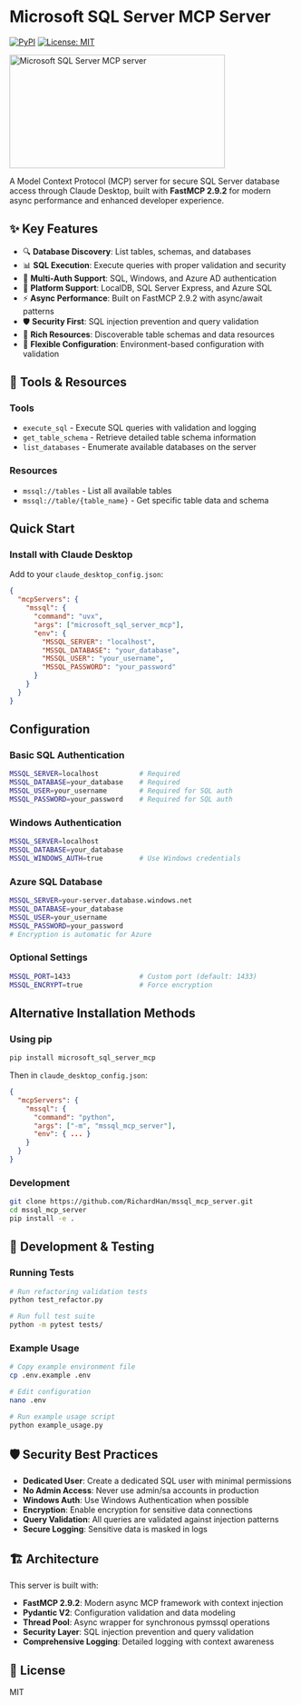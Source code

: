 # Microsoft SQL Server MCP Server

[![PyPI](https://img.shields.io/pypi/v/microsoft_sql_server_mcp)](https://pypi.org/project/microsoft_sql_server_mcp/)
[![License: MIT](https://img.shields.io/badge/License-MIT-yellow.svg)](https://opensource.org/licenses/MIT)

<a href="https://glama.ai/mcp/servers/29cpe19k30">
  <img width="380" height="200" src="https://glama.ai/mcp/servers/29cpe19k30/badge" alt="Microsoft SQL Server MCP server" />
</a>

A Model Context Protocol (MCP) server for secure SQL Server database access through Claude Desktop, built with **FastMCP 2.9.2** for modern async performance and enhanced developer experience.

## ✨ Key Features

- 🔍 **Database Discovery**: List tables, schemas, and databases
- 📊 **SQL Execution**: Execute queries with proper validation and security
- 🔐 **Multi-Auth Support**: SQL, Windows, and Azure AD authentication
- 🏢 **Platform Support**: LocalDB, SQL Server Express, and Azure SQL
- ⚡ **Async Performance**: Built on FastMCP 2.9.2 with async/await patterns
- 🛡️ **Security First**: SQL injection prevention and query validation
- 📝 **Rich Resources**: Discoverable table schemas and data resources
- 🔌 **Flexible Configuration**: Environment-based configuration with validation

## 🚀 Tools & Resources

### Tools

- `execute_sql` - Execute SQL queries with validation and logging
- `get_table_schema` - Retrieve detailed table schema information
- `list_databases` - Enumerate available databases on the server

### Resources

- `mssql://tables` - List all available tables
- `mssql://table/{table_name}` - Get specific table data and schema

## Quick Start

### Install with Claude Desktop

Add to your `claude_desktop_config.json`:

```json
{
  "mcpServers": {
    "mssql": {
      "command": "uvx",
      "args": ["microsoft_sql_server_mcp"],
      "env": {
        "MSSQL_SERVER": "localhost",
        "MSSQL_DATABASE": "your_database",
        "MSSQL_USER": "your_username",
        "MSSQL_PASSWORD": "your_password"
      }
    }
  }
}
```

## Configuration

### Basic SQL Authentication

```bash
MSSQL_SERVER=localhost          # Required
MSSQL_DATABASE=your_database    # Required
MSSQL_USER=your_username        # Required for SQL auth
MSSQL_PASSWORD=your_password    # Required for SQL auth
```

### Windows Authentication

```bash
MSSQL_SERVER=localhost
MSSQL_DATABASE=your_database
MSSQL_WINDOWS_AUTH=true         # Use Windows credentials
```

### Azure SQL Database

```bash
MSSQL_SERVER=your-server.database.windows.net
MSSQL_DATABASE=your_database
MSSQL_USER=your_username
MSSQL_PASSWORD=your_password
# Encryption is automatic for Azure
```

### Optional Settings

```bash
MSSQL_PORT=1433                 # Custom port (default: 1433)
MSSQL_ENCRYPT=true              # Force encryption
```

## Alternative Installation Methods

### Using pip

```bash
pip install microsoft_sql_server_mcp
```

Then in `claude_desktop_config.json`:

```json
{
  "mcpServers": {
    "mssql": {
      "command": "python",
      "args": ["-m", "mssql_mcp_server"],
      "env": { ... }
    }
  }
}
```

### Development

```bash
git clone https://github.com/RichardHan/mssql_mcp_server.git
cd mssql_mcp_server
pip install -e .
```

## 🔧 Development & Testing

### Running Tests

```bash
# Run refactoring validation tests
python test_refactor.py

# Run full test suite
python -m pytest tests/
```

### Example Usage

```bash
# Copy example environment file
cp .env.example .env

# Edit configuration
nano .env

# Run example usage script
python example_usage.py
```

## 🛡️ Security Best Practices

- **Dedicated User**: Create a dedicated SQL user with minimal permissions
- **No Admin Access**: Never use admin/sa accounts in production
- **Windows Auth**: Use Windows Authentication when possible
- **Encryption**: Enable encryption for sensitive data connections
- **Query Validation**: All queries are validated against injection patterns
- **Secure Logging**: Sensitive data is masked in logs

## 🏗️ Architecture

This server is built with:

- **FastMCP 2.9.2**: Modern async MCP framework with context injection
- **Pydantic V2**: Configuration validation and data modeling
- **Thread Pool**: Async wrapper for synchronous pymssql operations
- **Security Layer**: SQL injection prevention and query validation
- **Comprehensive Logging**: Detailed logging with context awareness

## 📝 License

MIT
